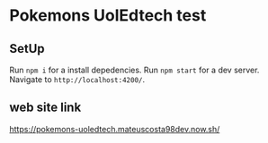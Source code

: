 # Pokemons UolEdtech test

## SetUp

Run `npm i` for a install depedencies.
Run `npm start` for a dev server. Navigate to `http://localhost:4200/`.

## web site link

https://pokemons-uoledtech.mateuscosta98dev.now.sh/
